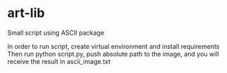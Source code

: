 # art-lib
Small script using ASCII package

In order to run script, create virtual environment and install requirements
Then run python script.py, push absolute path to the image, and you will receive the result in ascii_image.txt